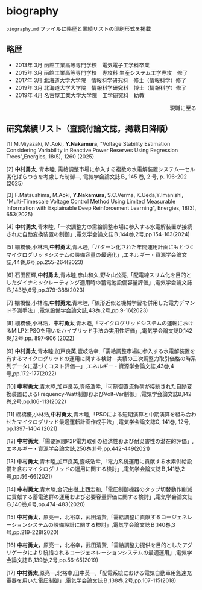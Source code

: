 # biography

`biography.md` ファイルに略歴と業績リストの印刷形式を掲載

## 略歴

- 2013年 3月 函館工業高等専門学校　電気電子工学科卒業
- 2015年 3月 函館工業高等専門学校　専攻科 生産システム工学専攻　修了　
- 2017年 3月 北海道大学大学院　情報科学研究科　修士（情報科学）修了
- 2019年 3月 北海道大学大学院　情報科学研究科　博士（情報科学）修了
- 2019年 4月 名古屋工業大学大学院　工学研究科　助教
<div style="text-align: right">    現職に至る</div>

## 研究業績リスト（査読付論文誌，掲載日降順）

[1] M.Miyazaki, M.Aoki, **Y.Nakamura**, "Voltage Stability Estimation Considering Variability in Reactive Power Reserves Using Regression Trees",Energies, 18(5), 1260 (2025)

[2] **中村勇太**, 青木睦, 需給調整市場に参入する複数の水電解装置システム—セル劣化ばらつきを考慮した制御—, 電気学会論文誌Ｂ, 145 巻, 2 号, p. 196-202 (2025)

[3] F.Matsushima, M.Aoki, **Y.Nakamura**, S.C.Verma, K.Ueda,Y.Imanishi, "Multi-Timescale Voltage Control Method Using Limited Measurable Information with Explainable Deep Reinforcement Learning", Energies, 18(3), 653(2025)

[4] **中村勇太**,青木睦,「一次調整力の需給調整市場に参入する水電解装置が接続された自励変換装置の制御」,電気学会論文誌Ｂ,144巻,2号,pp.154-163(2024)

[5] 棚橋優,小林浩,**中村勇太**,青木睦,「パターン化された年間運用計画にもとづくマイクログリッドシステムの設備容量の最適化」,エネルギー・資源学会論文誌,44巻,6号,pp.255-264(2023)

[6] 石田匠輝,**中村勇太**,青木睦,彦山和久,野々山公亮,「配電線スリム化を目的としたダイナミックレーティング適用時の蓄電池設備容量評価」,電気学会論文誌Ｂ,143巻,6号,pp.379-388(2023)

[7] 棚橋優,小林浩,**中村勇太**,青木睦,「線形近似と機械学習を併用した電力デマンド予測手法」,電気設備学会論文誌,43巻,2号,pp.9-16(2023)

[8] 棚橋優,小林浩，**中村勇太**,青木睦,「マイクログリッドシステムの運転におけるMILPとPSOを用いたハイブリッド手法の実用性評価」,電気学会論文誌D,142巻,12号,pp. 897-906 (2022)

[9] **中村勇太**,青木睦,加戸良英,壹岐浩幸,「需給調整市場に参入する水電解装置を有するマイクログリッドの運用に関する検討―実績の三次調整力取引価格の時系列データに基づくコスト評価―」,エネルギー・資源学会論文誌,43巻,4号,pp.172-177(2022)

[10] **中村勇太**,青木睦,加戸良英,壹岐浩幸,「可制御直流負荷が接続された自励変換装置によるFrequency-Watt制御およびVolt-Var制御」,電気学会論文誌B,142巻,2号,pp.106-113(2022)

[11] 棚橋優,小林浩,**中村勇太**,青木睦,「PSOによる短期演算と中期演算を組み合わせたマイクログリッド最適運転計画作成手法」,電気学会論文誌C, 141巻, 12号, pp.1397-1404 (2021)

[12] **中村勇太**,「需要家間P2P電力取引の経済性および耐災害性の潜在的評価」,エネルギー・資源学会論文誌,250巻,11号,pp.442-449(2021)

[13] **中村勇太**,青木睦,加戸良英,壹岐浩幸,「電力系統運用に貢献する水素供給設備を含むマイクログリッドの運用に関する検討」,電気学会論文誌Ｂ,141巻,2号,pp.56-66(2021)

[14] **中村勇太**,青木睦,金沢由樹,上西宏和,「電圧制御機器のタップ切替動作削減に貢献する蓄電池群の運用および必要容量評価に関する検討」,電気学会論文誌Ｂ,140巻,6号,pp.474-483(2020)

[15] **中村勇太**，原亮一，北裕幸，武田清賢,「需給調整に貢献するコージェネレーションシステムの設備設計に関する検討」,電気学会論文誌Ｂ,140巻,3号,pp.219-228(2020)

[16] **中村勇太**，原亮一，北裕幸，武田清賢,「需給調整力提供を目的としたアグリゲータにより統括されるコージェネレーションシステムの最適運用」,電気学会論文誌Ｂ,139巻,2号,pp.56-65(2019)

[17] **中村勇太**,原亮一,北裕幸,田中英一,「配電系統における電気自動車用急速充電器を用いた電圧制御」,電気学会論文誌Ｂ,138巻,2号,pp.107-115(2018)